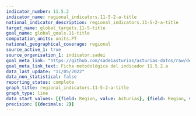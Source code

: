```yaml
---
indicator_number: 11.5.2
indicator_name: regional_indicators.11-5-2-a-title
national_indicator_description: regional_indicators.11-5-2-a-title
target_name: global_targets.11-5-title
goal_name: global_goals.11-title
computation_units: units.PT
national_geographical_coverage: regional
source_active_1: true
source_organisation_1: indicator.sadei
goal_meta_link: "https://github.com/sadeiasturias/asturias-datos/raw/develop/descargas/metodologia/11.5.2.a.pdf"
goal_meta_link_text: Ficha metodológica del indicador 11.5.2.a
data_last_update: "11/05/2022"
data_non_statistical: false
reporting_status: complete
graph_title: regional_indicators.11-5-2-a-title
graph_type: line
data_start_values: [{field: Region, value: Asturias}, {field: Region, value: España}]
precision: [{decimals: 2}]
---
```

